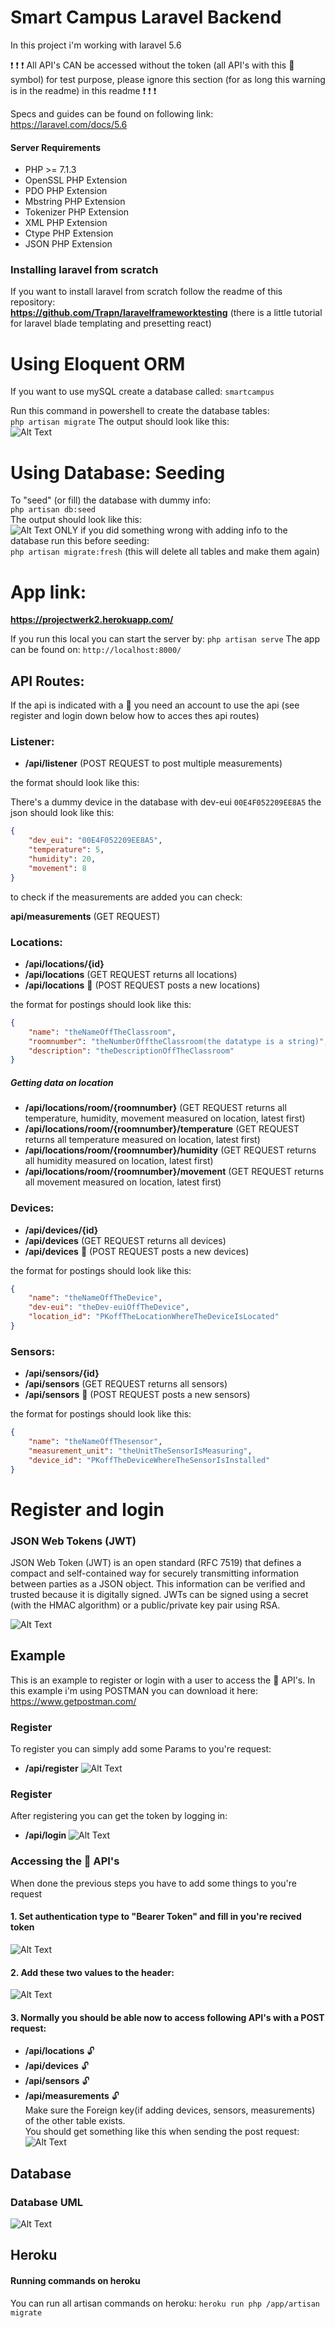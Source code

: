 # Smart Campus Laravel Backend
In this project i'm working with laravel 5.6

:heavy_exclamation_mark: :heavy_exclamation_mark: :heavy_exclamation_mark: All API's CAN be accessed without the token (all API's with this :closed_lock_with_key: symbol) for test purpose, please ignore this section (for as long this warning is in the readme)
 in this readme :heavy_exclamation_mark: :heavy_exclamation_mark: :heavy_exclamation_mark:

Specs and guides can be found on following link:    
https://laravel.com/docs/5.6

#### Server Requirements

* PHP >= 7.1.3
* OpenSSL PHP Extension
* PDO PHP Extension
* Mbstring PHP Extension
* Tokenizer PHP Extension
* XML PHP Extension
* Ctype PHP Extension
* JSON PHP Extension

### Installing laravel from scratch
If you want to install laravel from scratch follow the readme of this repository:    
**https://github.com/Trapn/laravelframeworktesting** (there is a little tutorial for laravel blade templating and presetting react)

# Using Eloquent ORM
If you want to use mySQL create a database called: `smartcampus`

Run this command in powershell to create the database tables:    
```php artisan migrate```
The output should look like this:  
![Alt Text](/images/migrations.PNG)
# Using Database: Seeding
To "seed" (or fill) the database with dummy info:      
```php artisan db:seed```  
The output should look like this:  
![Alt Text](/images/seeds.PNG)
ONLY if you did something wrong with adding info to the database run this before seeding:      
```php artisan migrate:fresh``` (this will delete all tables and make them again)

# App link:

**https://projectwerk2.herokuapp.com/**  
  
If you run this local you can start the server by:
```php artisan serve``` 
The app can be found on:
```http://localhost:8000/``` 

## API Routes:

If the api is indicated with a  :closed_lock_with_key: you need an account to use the api (see register and login down below how to acces thes api routes)

### Listener:

* **/api/listener** (POST REQUEST to post multiple measurements)

the format should look like this:

There's a dummy device in the database with dev-eui `00E4F052209EE8A5` the json should look like this:  
```json
{
    "dev_eui": "00E4F052209EE8A5",
    "temperature": 5,
    "humidity": 20,
    "movement": 8
}
```

to check if the measurements are added you can check:

**api/measurements** (GET REQUEST)

### Locations:

* **/api/locations/{id}**
* **/api/locations** (GET REQUEST returns all locations)  
* **/api/locations**  :closed_lock_with_key: (POST REQUEST posts a new locations) 

the format for postings should look like this:

```json
{
    "name": "theNameOffTheClassroom",
    "roomnumber": "theNumberOfftheClassroom(the datatype is a string)",
    "description": "theDescriptionOffTheClassroom"
}
```
##### Getting data on location
  
* **/api/locations/room/{roomnumber}** (GET REQUEST returns all temperature, humidity, movement measured on location, latest first)
* **/api/locations/room/{roomnumber}/temperature** (GET REQUEST returns all temperature measured on location, latest first)
* **/api/locations/room/{roomnumber}/humidity** (GET REQUEST returns all humidity measured on location, latest first)
* **/api/locations/room/{roomnumber}/movement** (GET REQUEST returns all movement measured on location, latest first)

### Devices:

* **/api/devices/{id}**
* **/api/devices** (GET REQUEST returns all devices)  
* **/api/devices**  :closed_lock_with_key: (POST REQUEST posts a new devices) 

the format for postings should look like this:

```json
{
    "name": "theNameOffTheDevice",
    "dev-eui": "theDev-euiOffTheDevice",
    "location_id": "PKoffTheLocationWhereTheDeviceIsLocated"
}
```
### Sensors:

* **/api/sensors/{id}**
* **/api/sensors** (GET REQUEST returns all sensors)  
* **/api/sensors** :closed_lock_with_key: (POST REQUEST posts a new sensors) 

the format for postings should look like this:

```json
{
    "name": "theNameOffThesensor",
    "measurement_unit": "theUnitTheSensorIsMeasuring",
    "device_id": "PKoffTheDeviceWhereTheSensorIsInstalled"
}
```
# Register and login
### JSON Web Tokens (JWT)
JSON Web Token (JWT) is an open standard (RFC 7519) that defines a compact and self-contained way for securely transmitting information between parties as a JSON object. This information can be verified and trusted because it is digitally signed. JWTs can be signed using a secret (with the HMAC algorithm) or a public/private key pair using RSA.  

![Alt Text](/images/authSchema.png)
## Example
This is an example to register or login with a user to access the :closed_lock_with_key: API's. In this example i'm using POSTMAN you can download it here:  
https://www.getpostman.com/
### Register 
To register you can simply add some Params to you're request:
* **/api/register** 
![Alt Text](/images/register.PNG)
### Register 
After registering you can get the token by logging in:
* **/api/login** 
![Alt Text](/images/login.PNG)
### Accessing the :closed_lock_with_key: API's
When done the previous steps you have to add some things to you're request
#### 1. Set authentication type to "Bearer Token" and fill in you're recived token
![Alt Text](/images/addtokentorequest.PNG)
#### 2. Add these two values to the header:
![Alt Text](/images/addheaders.PNG)
#### 3. Normally you should be able now to access following API's with a POST request:
* **/api/locations**  :unlock:
* **/api/devices**  :unlock:
* **/api/sensors**  :unlock:
* **/api/measurements**  :unlock:  
Make sure the Foreign key(if adding devices, sensors, measurements) of the other table exists.  
You should get something like this when sending the post request:
![Alt Text](/images/postlocation.PNG)

## Database

### Database UML
![Alt Text](/images/database_uml.PNG)

## Heroku

#### Running commands on heroku
You can run all artisan commands on heroku:
```heroku run php /app/artisan migrate```  

